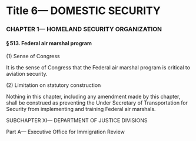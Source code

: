 
# Title 6— DOMESTIC SECURITY
### CHAPTER 1— HOMELAND SECURITY ORGANIZATION
#### § 513. Federal air marshal program

(1) Sense of Congress

It is the sense of Congress that the Federal air marshal program is critical to aviation security.

(2) Limitation on statutory construction

Nothing in this chapter, including any amendment made by this chapter, shall be construed as preventing the Under Secretary of Transportation for Security from implementing and training Federal air marshals.

SUBCHAPTER XI— DEPARTMENT OF JUSTICE DIVISIONS

Part A— Executive Office for Immigration Review
